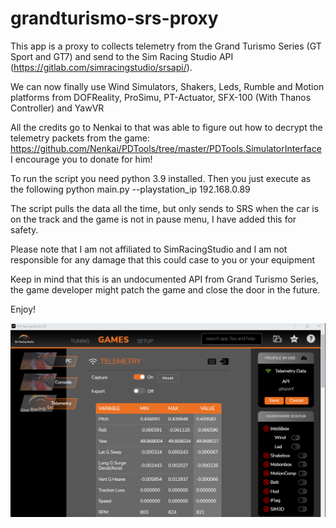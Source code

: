 # grandturismo-srs-proxy

This app is a proxy to collects telemetry from the Grand Turismo Series (GT Sport and GT7) 
and send to the Sim Racing Studio API (https://gitlab.com/simracingstudio/srsapi/).

We can now finally use Wind Simulators, Shakers, Leds, Rumble and Motion platforms from
DOFReality, ProSimu, PT-Actuator, SFX-100 (With Thanos Controller) and YawVR

All the credits go to Nenkai to that was able to figure out how to decrypt the telemetry
packets from the game:
https://github.com/Nenkai/PDTools/tree/master/PDTools.SimulatorInterface
I encourage you to donate for him!

To run the script you need python 3.9 installed.
Then you just execute as the following
python main.py --playstation_ip 192.168.0.89

The script pulls the data all the time, but only sends to SRS when the car is on the track and 
the game is not in pause menu, I have added this for safety.

Please note that I am not affiliated to SimRacingStudio and I am not responsible for 
any damage that this could case to you or your equipment

Keep in mind that this is an undocumented API from Grand Turismo Series, the game developer
might patch the game and close the door in the future.

Enjoy!

![alt text](https://raw.githubusercontent.com/gt7coder/grandturismo-srs-proxy/main/imgs/srs_screenshot.png)
